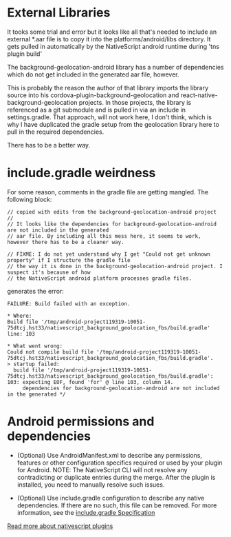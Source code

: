 # External Libraries

It tooks some trial and error but it looks like all that's needed to include an external *.aar file is to copy it into
the platforms/android/libs directory. It gets pulled in automatically by the NativeScript android runtime during 'tns plugin build'

The background-geolocation-android library has a number of dependencies which do not get included in the generated aar file, however.

This is probably the reason the author of that library imports the library source into his cordova-plugin-background-geolocation and react-native-background-geolocation projects.
In those projects, the library is referenced as a git submodule and is pulled in via an include in settings.gradle. That approach, will not work here, I don't think, which is
why I have duplicated the gradle setup from the geolocation library here to pull in the required dependencies.

There has to be a better way.

# include.gradle weirdness

For some reason, comments in the gradle file are getting mangled. The following block:

```
// copied with edits from the background-geolocation-android project
//
// It looks like the dependencies for background-geolocation-android are not included in the generated
// aar file. By including all this mess here, it seems to work, however there has to be a cleaner way. 
 
// FIXME: I do not yet understand why I get "Could not get unknown property" if I structure the gradle file
// the way it is done in the background-geolocation-android project. I suspect it's because of how
// the NativeScript android platform processes gradle files.
```

generates the error:

```
FAILURE: Build failed with an exception.

* Where:
Build file '/tmp/android-project119319-10051-75dtcj.hst33/nativescript_background_geolocation_fbs/build.gradle' line: 103

* What went wrong:
Could not compile build file '/tmp/android-project119319-10051-75dtcj.hst33/nativescript_background_geolocation_fbs/build.gradle'.
> startup failed:
  build file '/tmp/android-project119319-10051-75dtcj.hst33/nativescript_background_geolocation_fbs/build.gradle': 103: expecting EOF, found 'for' @ line 103, column 14.
     dependencies for background-geolocation-android are not included in the generated */
```

# Android permissions and dependencies

* (Optional) Use AndroidManifest.xml to describe any permissions, features or other configuration specifics required or used by your plugin for Android. 
NOTE: The NativeScript CLI will not resolve any contradicting or duplicate entries during the merge. After the plugin is installed, you need to manually resolve such issues.

* (Optional) Use include.gradle configuration to describe any native dependencies. If there are no such, this file can be removed. For more information, see the [include.gradle Specification](http://docs.nativescript.org/plugins/plugins#includegradle-specification)


[Read more about nativescript plugins](http://docs.nativescript.org/plugins/plugins)

